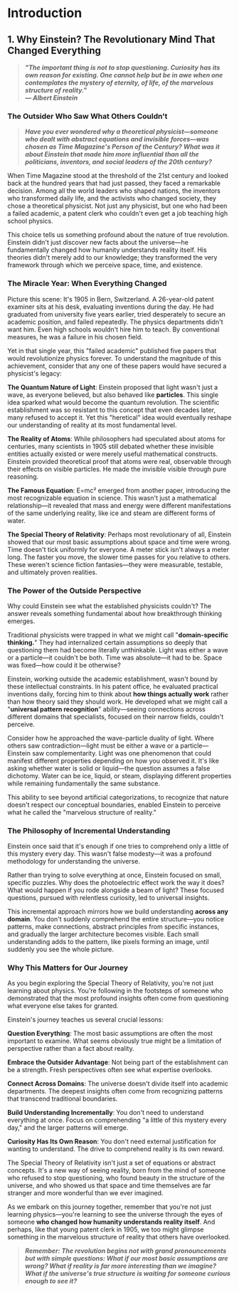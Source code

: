 # Introduction

## 1. Why Einstein? The Revolutionary Mind That Changed Everything

> ***"The important thing is not to stop questioning. Curiosity has its own reason for existing. One cannot help but be in awe when one contemplates the mystery of eternity, of life, of the marvelous structure of reality."***  
> ***― Albert Einstein***

### The Outsider Who Saw What Others Couldn't

> ***Have you ever wondered why a theoretical physicist—someone who dealt with abstract equations and invisible forces—was chosen as Time Magazine's Person of the Century? What was it about Einstein that made him more influential than all the politicians, inventors, and social leaders of the 20th century?***

When Time Magazine stood at the threshold of the 21st century and looked back at the hundred years that had just passed, they faced a remarkable decision. Among all the world leaders who shaped nations, the inventors who transformed daily life, and the activists who changed society, they chose a theoretical physicist. Not just any physicist, but one who had been a failed academic, a patent clerk who couldn't even get a job teaching high school physics.

This choice tells us something profound about the nature of true revolution. Einstein didn't just discover new facts about the universe—he fundamentally changed how humanity understands reality itself. His theories didn't merely add to our knowledge; they transformed the very framework through which we perceive space, time, and existence.

### The Miracle Year: When Everything Changed

Picture this scene: It's 1905 in Bern, Switzerland. A 26-year-old patent examiner sits at his desk, evaluating inventions during the day. He had graduated from university five years earlier, tried desperately to secure an academic position, and failed repeatedly. The physics departments didn't want him. Even high schools wouldn't hire him to teach. By conventional measures, he was a failure in his chosen field.

Yet in that single year, this "failed academic" published five papers that would revolutionize physics forever. To understand the magnitude of this achievement, consider that any one of these papers would have secured a physicist's legacy:

**The Quantum Nature of Light**: Einstein proposed that light wasn't just a wave, as everyone believed, but also behaved like **particles**. This single idea sparked what would become the quantum revolution. The scientific establishment was so resistant to this concept that even decades later, many refused to accept it. Yet this "heretical" idea would eventually reshape our understanding of reality at its most fundamental level.

**The Reality of Atoms**: While philosophers had speculated about atoms for centuries, many scientists in 1905 still debated whether these invisible entities actually existed or were merely useful mathematical constructs. Einstein provided theoretical proof that atoms were real, observable through their effects on visible particles. He made the invisible visible through pure reasoning.

**The Famous Equation**: E=mc² emerged from another paper, introducing the most recognizable equation in science. This wasn't just a mathematical relationship—it revealed that mass and energy were different manifestations of the same underlying reality, like ice and steam are different forms of water.

**The Special Theory of Relativity**: Perhaps most revolutionary of all, Einstein showed that our most basic assumptions about space and time were wrong. Time doesn't tick uniformly for everyone. A meter stick isn't always a meter long. The faster you move, the slower time passes for you relative to others. These weren't science fiction fantasies—they were measurable, testable, and ultimately proven realities.

### The Power of the Outside Perspective

Why could Einstein see what the established physicists couldn't? The answer reveals something fundamental about how breakthrough thinking emerges.

Traditional physicists were trapped in what we might call "**domain-specific thinking.**" They had internalized certain assumptions so deeply that questioning them had become literally unthinkable. Light was either a wave or a particle—it couldn't be both. Time was absolute—it had to be. Space was fixed—how could it be otherwise?

Einstein, working outside the academic establishment, wasn't bound by these intellectual constraints. In his patent office, he evaluated practical inventions daily, forcing him to think about **how things actually work** rather than how theory said they should work. He developed what we might call a "**universal pattern recognition**" ability—seeing connections across different domains that specialists, focused on their narrow fields, couldn't perceive.

Consider how he approached the wave-particle duality of light. Where others saw contradiction—light must be either a wave or a particle—Einstein saw complementarity. Light was one phenomenon that could manifest different properties depending on how you observed it. It's like asking whether water is solid or liquid—the question assumes a false dichotomy. Water can be ice, liquid, or steam, displaying different properties while remaining fundamentally the same substance.

This ability to see beyond artificial categorizations, to recognize that nature doesn't respect our conceptual boundaries, enabled Einstein to perceive what he called the "marvelous structure of reality."

### The Philosophy of Incremental Understanding

Einstein once said that it's enough if one tries to comprehend only a little of this mystery every day. This wasn't false modesty—it was a profound methodology for understanding the universe.

Rather than trying to solve everything at once, Einstein focused on small, specific puzzles. Why does the photoelectric effect work the way it does? What would happen if you rode alongside a beam of light? These focused questions, pursued with relentless curiosity, led to universal insights.

This incremental approach mirrors how we build understanding **across any domain**. You don't suddenly comprehend the entire structure—you notice patterns, make connections, abstract principles from specific instances, and gradually the larger architecture becomes visible. Each small understanding adds to the pattern, like pixels forming an image, until suddenly you see the whole picture.

### Why This Matters for Our Journey

As you begin exploring the Special Theory of Relativity, you're not just learning about physics. You're following in the footsteps of someone who demonstrated that the most profound insights often come from questioning what everyone else takes for granted.

Einstein's journey teaches us several crucial lessons:

**Question Everything**: The most basic assumptions are often the most important to examine. What seems obviously true might be a limitation of perspective rather than a fact about reality.

**Embrace the Outsider Advantage**: Not being part of the establishment can be a strength. Fresh perspectives often see what expertise overlooks.

**Connect Across Domains**: The universe doesn't divide itself into academic departments. The deepest insights often come from recognizing patterns that transcend traditional boundaries.

**Build Understanding Incrementally**: You don't need to understand everything at once. Focus on comprehending "a little of this mystery every day," and the larger patterns will emerge.

**Curiosity Has Its Own Reason**: You don't need external justification for wanting to understand. The drive to comprehend reality is its own reward.

The Special Theory of Relativity isn't just a set of equations or abstract concepts. It's a new way of seeing reality, born from the mind of someone who refused to stop questioning, who found beauty in the structure of the universe, and who showed us that space and time themselves are far stranger and more wonderful than we ever imagined.

As we embark on this journey together, remember that you're not just learning physics—you're learning to see the universe through the eyes of someone **who changed how humanity understands reality itself**. And perhaps, like that young patent clerk in 1905, we too might glimpse something in the marvelous structure of reality that others have overlooked.

> ***Remember: The revolution begins not with grand pronouncements but with simple questions: What if our most basic assumptions are wrong? What if reality is far more interesting than we imagine? What if the universe's true structure is waiting for someone curious enough to see it?***